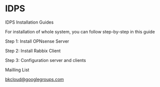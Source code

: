 # IDPS
IDPS Installation Guides

For installation of whole system, you can follow step-by-step in this guide

Step 1: Install OPNsense Server

Step 2: Install Rabbix Client

Step 3: Configuration server and clients

Mailling List

bkcloud@googlegroups.com
